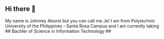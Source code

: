 ## Hi there 👋

My name is Johnrey Aborot but you can call me Je! I am from Polytechnic University of the Philippines - Santa Rosa Campus and I am currently taking ## Bachler of Science in Information Technology ##

<!--
**jearpie/jearpie** is a ✨ _special_ ✨ repository because its `README.md` (this file) appears on your GitHub profile.

Here are some ideas to get you started:

- 🔭 I’m currently working on ...
- 🌱 I’m currently learning ...
- 👯 I’m looking to collaborate on ...
- 🤔 I’m looking for help with ...
- 💬 Ask me about ...
- 📫 How to reach me: ...
- 😄 Pronouns: ...
- ⚡ Fun fact: ...
-->

